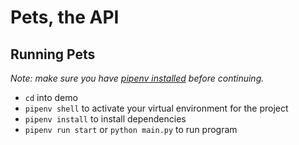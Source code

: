 # Pets, the API

## Running Pets

_Note: make sure you have [pipenv installed](https://github.com/getfutureproof/fp_guides_wiki/wiki/Virtual-Environment) before continuing._

- `cd` into demo
- `pipenv shell` to activate your virtual environment for the project
- `pipenv install` to install dependencies
- `pipenv run start` or `python main.py` to run program